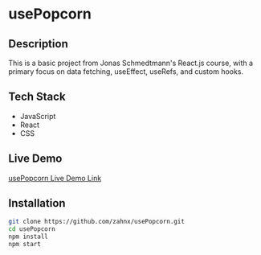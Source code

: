 # usePopcorn

## Description

This is a basic project from Jonas Schmedtmann's React.js course, with a primary focus on data fetching, useEffect, useRefs, and custom hooks.

## Tech Stack

- JavaScript
- React
- CSS

## Live Demo

[usePopcorn Live Demo Link](https://usepopcorn-zahn.netlify.app/)

## Installation

```bash
git clone https://github.com/zahnx/usePopcorn.git
cd usePopcorn
npm install
npm start
```
